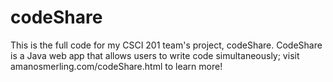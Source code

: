 # codeShare

This is the full code for my CSCI 201 team's project, codeShare. CodeShare is a Java web app that allows users to write code simultaneously; visit amanosmerling.com/codeShare.html to learn more!
